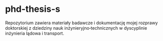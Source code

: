 # phd-thesis-s
Repozytorium zawiera materiały badawcze i dokumentację mojej rozprawy doktorskiej z dziedziny nauk inżynieryjno‑technicznych w dyscyplinie inżynieria lądowa i transport.
